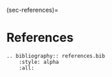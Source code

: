 (sec-references)=

# References

```{eval-rst}
.. bibliography:: references.bib
    :style: alpha
    :all:
```
